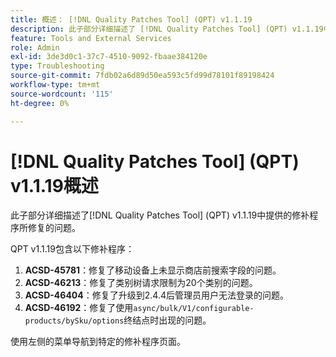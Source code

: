 ```yaml
---
title: 概述： [!DNL Quality Patches Tool] (QPT) v1.1.19
description: 此子部分详细描述了 [!DNL Quality Patches Tool] (QPT) v1.1.19中提供的修补程序所修复的问题。
feature: Tools and External Services
role: Admin
exl-id: 3de3d0c1-37c7-4510-9092-fbaae384120e
type: Troubleshooting
source-git-commit: 7fdb02a6d89d50ea593c5fd99d78101f89198424
workflow-type: tm+mt
source-wordcount: '115'
ht-degree: 0%

---
```


# [!DNL Quality Patches Tool] (QPT) v1.1.19概述

此子部分详细描述了[!DNL Quality Patches Tool] (QPT) v1.1.19中提供的修补程序所修复的问题。

QPT v1.1.19包含以下修补程序：

1. **ACSD-45781**：修复了移动设备上未显示商店前搜索字段的问题。
1. **ACSD-46213**：修复了类别树请求限制为20个类别的问题。
1. **ACSD-46404**：修复了升级到2.4.4后管理员用户无法登录的问题。
1. **ACSD-46192**：修复了使用`async/bulk/V1/configurable-products/bySku/options`终结点时出现的问题。

使用左侧的菜单导航到特定的修补程序页面。
